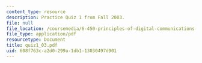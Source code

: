 ```yaml
---
content_type: resource
description: Practice Quiz 1 from Fall 2003.
file: null
file_location: /coursemedia/6-450-principles-of-digital-communications-i-fall-2006/608f763ca2d0299a1db113030497d901_quiz1_03.pdf
file_type: application/pdf
resourcetype: Document
title: quiz1_03.pdf
uid: 608f763c-a2d0-299a-1db1-13030497d901
---
```

